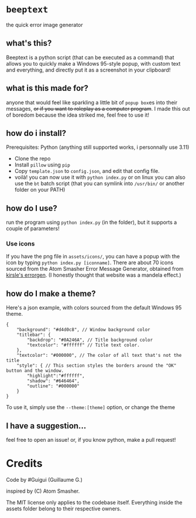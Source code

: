 # `beeptext`
the quick error image generator

## what's this?
Beeptext is a python script (that can be executed as a command) that allows you to quickly make a Windows 95-style popup, with custom text and everything, and directly put it as a screenshot in your clipboard!

## what is this made for?
anyone that would feel like sparkling a little bit of `popup box`es into their messages, ~~or if you want to roleplay as a computer program~~. I made this out of boredom because the idea striked me, feel free to use it!

## how do i install?
Prerequisites: Python (anything still supported works, i personnally use 3.11)
- Clone the repo
- Install `pillow` using `pip`
- Copy `template.json` to `config.json`, and edit that config file.
- voilà! you can now use it with `python index.py` or on linux you can also use the `bt` batch script (that you can symlink into `/usr/bin/` or another folder on your PATH)

## how do I use?
run the program using `python index.py` (in the folder), but it supports a couple of parameters!

### Use icons
If you have the png file in `assets/icons/`, you can have a popup with the icon by typing `python index.py [iconname]`. There are about 70 icons sourced from the Atom Smasher Error Message Generator, obtained from [kirsle's errorgen](https://git.kirsle.net/apps/errorgen). (I honestly thought that website was a mandela effect.)

## how do I make a theme?
Here's a json example, with colors sourced from the default Windows 95 theme. 
```jsonc
{
    "background": "#d4d0c8", // Window background color
    "titlebar": {
        "backdrop": "#0A246A", // Title background color
        "textcolor": "#ffffff" // Title text color.
    },
    "textcolor": "#000000", // The color of all text that's not the title
    "style": { // This section styles the borders around the "OK" button and the window.
        "highlight":"#ffffff",
        "shadow": "#646464",
        "outline": "#000000"
    }
}
```
To use it, simply use the `--theme:[theme]` option, or change the theme
## I have a suggestion...

feel free to open an issue! or, if you know python, make a pull request!

# Credits

Code by #Guigui (Guillaume G.)

inspired by (C) Atom Smasher.

The MIT license only applies to the codebase itself. Everything inside the assets folder belong to their respective owners.
